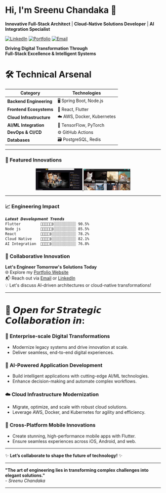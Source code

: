# Hi, I'm Sreenu Chandaka 👋
**Innovative Full-Stack Architect** | **Cloud-Native Solutions Developer** | **AI Integration Specialist**

[![LinkedIn](https://img.shields.io/badge/LinkedIn-Profile-informational?style=flat&logo=linkedin)](https://www.linkedin.com/in/sreenuchandaka/)
[![Portfolio](https://img.shields.io/badge/🚀-Portfolio-blue?style=flat)](https://sreenu-chandaka.github.io/my_portfolio/)
[![Email](https://img.shields.io/badge/📧-Contact-red?style=flat)](mailto:chandakasreenu0@gmail.com)

**Driving Digital Transformation Through**  
**Full-Stack Excellence & Intelligent Systems**



# 🛠️ **Technical Arsenal**

| **Category**            | **Technologies**                          |
|--------------------------|-------------------------------------------|
| **Backend Engineering**  | 🖥️ Spring Boot, Node.js                   |
| **Frontend Ecosystems**  | 🎨 React, Flutter                         |
| **Cloud Infrastructure** | ☁️ AWS, Docker, Kubernetes                |
| **AI/ML Integration**    | 🤖 TensorFlow, PyTorch                    |
| **DevOps & CI/CD**       | ⚙️ GitHub Actions                         |
| **Databases**            | 🗃️ PostgreSQL, Redis                     |

---

### 🚀 **Featured Innovations**  
<div align="center">  
  <a href="https://github.com/Sreenu-Chandaka/movie_web_app">  
    <img src="movie_app_1.png" width="30%" alt="Flutter Web Movie App">  
  </a>  
  <a href="https://github.com/Sreenu-Chandaka/Sreenary">  
    <img src="sreenary.png" width="30%" alt="Sreenary → “HD Imagery, Unfiltered">  
  </a>  
  
</div>  

---

### 📈 **Engineering Impact**  
```text
𝙇𝙖𝙩𝙚𝙨𝙩 𝘿𝙚𝙫𝙚𝙡𝙤𝙥𝙢𝙚𝙣𝙩 𝙏𝙧𝙚𝙣𝙙𝙨  
Flutter         🌟🌟🌟🌟🌟⟫░░░░░░░░░░ 90.5% 
Node js         🌟🌟🌟🌟🌟⟫░░░░░░░░░░ 85.5%  
React           🌟🌟🌟🌟⟫░░░░░░░░░░░ 78.2%  
Cloud Native    🌟🌟🌟🌟⟫░░░░░░░░░░░ 82.1%  
AI Integration  🌟🌟🌟🌟⟫░░░░░░░░░░░ 76.8%  
```



### 🤝 **Collaborative Innovation**  
**Let's Engineer Tomorrow's Solutions Today**  
🌐 Explore my [Portfolio Website](https://sreenu-chandaka.github.io/my_portfolio/)  
📬 Reach out via [Email](mailto:chandakasreenu0@gmail.com) or [LinkedIn](https://www.linkedin.com/in/sreenuchandaka/)  
💡 Let's discuss AI-driven architectures or cloud-native transformations!  

---

# 🌟 **𝙊𝙥𝙚𝙣 𝙛𝙤𝙧 𝙎𝙩𝙧𝙖𝙩𝙚𝙜𝙞𝙘 𝘾𝙤𝙡𝙡𝙖𝙗𝙤𝙧𝙖𝙩𝙞𝙤𝙣 𝙞𝙣:**  

### 🚀 **Enterprise-scale Digital Transformations**  
- Modernize legacy systems and drive innovation at scale.  
- Deliver seamless, end-to-end digital experiences.  

### 🤖 **AI-Powered Application Development**  
- Build intelligent applications with cutting-edge AI/ML technologies.  
- Enhance decision-making and automate complex workflows.  

### ☁️ **Cloud Infrastructure Modernization**  
- Migrate, optimize, and scale with robust cloud solutions.  
- Leverage AWS, Docker, and Kubernetes for agility and efficiency.  

### 📱 **Cross-Platform Mobile Innovations**  
- Create stunning, high-performance mobile apps with Flutter.  
- Ensure seamless experiences across iOS, Android, and web.  

---

✨ **Let’s collaborate to shape the future of technology!** ✨

---

**"The art of engineering lies in transforming complex challenges into elegant solutions."**  
*- Sreenu Chandaka*  

---
